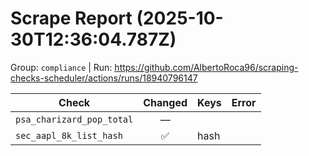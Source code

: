 # Scrape Report (2025-10-30T12:36:04.787Z)

Group: `compliance`  |  Run: https://github.com/AlbertoRoca96/scraping-checks-scheduler/actions/runs/18940796147

| Check | Changed | Keys | Error |
|---|:---:|:--|:--|
| `psa_charizard_pop_total` | — |  |  |
| `sec_aapl_8k_list_hash` | ✅ | hash |  |
